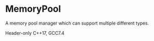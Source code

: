 # MemoryPool
A memory pool manager which can support multiple different types.

Header-only
C++17, GCC7.4
